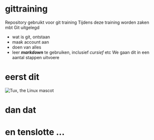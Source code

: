 # gittraining
Repository gebruikt voor git training
Tijdens deze training worden zaken mbt Git uitgelegd
* wat is git, ontstaan
* maak account aan
* doen van alles
* leer ***markdown*** te gebruiken, inclusief _cursief_ etc
We gaan dit in een aantal stappen uitvoere
# eerst dit
![Tux, the Linux mascot](https://upload.wikimedia.org/wikipedia/commons/3/35/Tux.svg)
# dan dat
# en tenslotte ...
